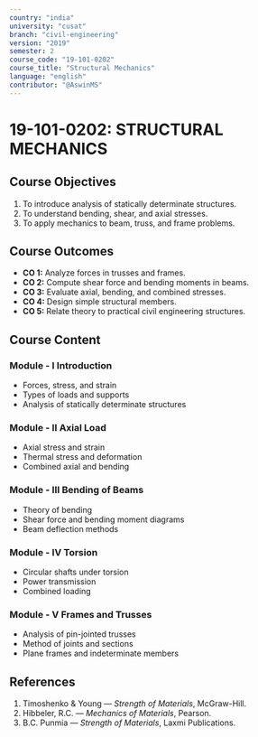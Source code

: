 ```yaml
---
country: "india"
university: "cusat"
branch: "civil-engineering"
version: "2019"
semester: 2
course_code: "19-101-0202"
course_title: "Structural Mechanics"
language: "english"
contributor: "@AswinMS"
---
```


# 19-101-0202: STRUCTURAL MECHANICS

## Course Objectives
1. To introduce analysis of statically determinate structures.
2. To understand bending, shear, and axial stresses.
3. To apply mechanics to beam, truss, and frame problems.

## Course Outcomes
* **CO 1:** Analyze forces in trusses and frames.
* **CO 2:** Compute shear force and bending moments in beams.
* **CO 3:** Evaluate axial, bending, and combined stresses.
* **CO 4:** Design simple structural members.
* **CO 5:** Relate theory to practical civil engineering structures.

## Course Content

### Module - I Introduction
* Forces, stress, and strain
* Types of loads and supports
* Analysis of statically determinate structures

### Module - II Axial Load
* Axial stress and strain
* Thermal stress and deformation
* Combined axial and bending

### Module - III Bending of Beams
* Theory of bending
* Shear force and bending moment diagrams
* Beam deflection methods

### Module - IV Torsion
* Circular shafts under torsion
* Power transmission
* Combined loading

### Module - V Frames and Trusses
* Analysis of pin-jointed trusses
* Method of joints and sections
* Plane frames and indeterminate members

## References
1. Timoshenko & Young — *Strength of Materials*, McGraw-Hill.
2. Hibbeler, R.C. — *Mechanics of Materials*, Pearson.
3. B.C. Punmia — *Strength of Materials*, Laxmi Publications.
